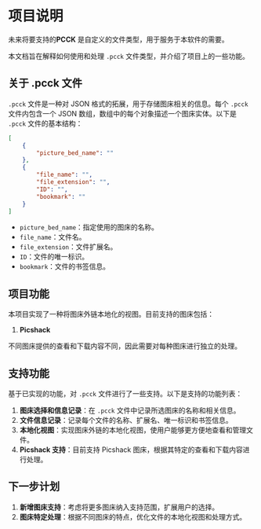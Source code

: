 # 项目说明

未来将要支持的**PCCK** 是自定义的文件类型，用于服务于本软件的需要。

本文档旨在解释如何使用和处理 `.pcck` 文件类型，并介绍了项目上的一些功能。

## 关于 .pcck 文件

`.pcck` 文件是一种对 JSON 格式的拓展，用于存储图床相关的信息。每个 `.pcck` 文件内包含一个 JSON 数组，数组中的每个对象描述一个图床实体。以下是 `.pcck` 文件的基本结构：

```json
[
    {
        "picture_bed_name": ""
    },
    {
        "file_name": "",
        "file_extension": "",
        "ID": "",
        "bookmark": ""
    }
]
```

- `picture_bed_name`：指定使用的图床的名称。
- `file_name`：文件名。
- `file_extension`：文件扩展名。
- `ID`：文件的唯一标识。
- `bookmark`：文件的书签信息。

## 项目功能

本项目实现了一种将图床外链本地化的视图。目前支持的图床包括：

1. **Picshack**

不同图床提供的查看和下载内容不同，因此需要对每种图床进行独立的处理。

## 支持功能

基于已实现的功能，对 `.pcck` 文件进行了一些支持。以下是支持的功能列表：

1. **图床选择和信息记录**：在 `.pcck` 文件中记录所选图床的名称和相关信息。
2. **文件信息记录**：记录每个文件的名称、扩展名、唯一标识和书签信息。
3. **本地化视图**：实现图床外链的本地化视图，使用户能够更方便地查看和管理文件。
4. **Picshack 支持**：目前支持 Picshack 图床，根据其特定的查看和下载内容进行处理。

## 下一步计划

1. **新增图床支持**：考虑将更多图床纳入支持范围，扩展用户的选择。
2. **图床特定处理**：根据不同图床的特点，优化文件的本地化视图和处理方式。

